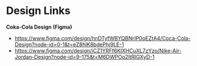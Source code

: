 # Design Links

**Coka-Cola Design (Figma)**
- https://www.figma.com/design/hnDTyfWBYQBNrIP0oEZtA4/Coca-Cola-Design?node-id=0-1&t=eZ8hlK8bdePhj9LE-1
- https://www.figma.com/design/iCZ1YRFf6KIXHCuXL7zYzo/Nike-Air-Jordan-Design?node-id=9-175&t=M6DWPOo2ItRIGXyD-1 
